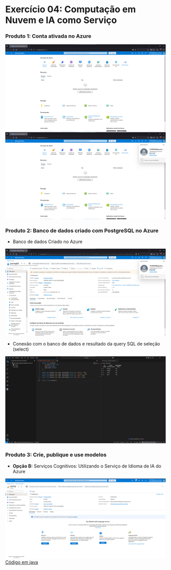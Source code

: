 # Exercício 04: Computação em Nuvem e IA como Serviço 

### Produto 1: Conta ativada no Azure
<img src="img/portal-azure.png">
<br>
<img src="img/portal-azure02.png">
<br>

### Produto 2: Banco de dados criado com PostgreSQL no Azure
- Banco de dados Criado no Azure
<img src="img/banco-de-dados-azure-criado.png">
<br>

- Conexão com o banco de dados e resultado da query SQL de seleção (select)
<img src="img/banco-de-dados-conectado.png">

### Produto 3: Crie, publique e use modelos

- <b>Opção B:</b> Serviços Cognitivos: Utilizando o Serviço de Idioma de IA do Azure
<img src="img/ia-azure-servico-cognitivo.png">
<br>
<a href="exercicio04/src/main/java/exercicio04/AnalisadorDeSentimentos.java">Código em java</a>